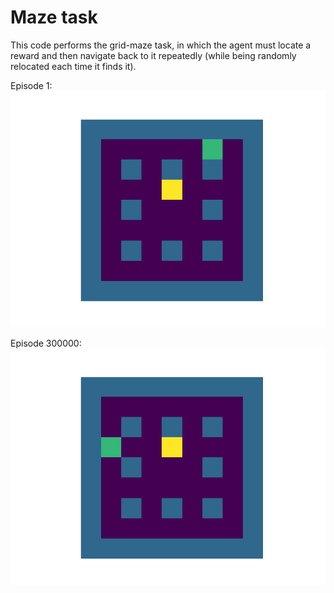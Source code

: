 # Maze task

This code performs the grid-maze task, in which the agent must locate a reward and then navigate back to it repeatedly (while being randomly relocated each time it finds it).

Episode 1:
![Animation](AnimBad.gif "Agent at episode 1")

Episode 300000:
![Animation](AnimGood.gif "Agent at episode 300000")


